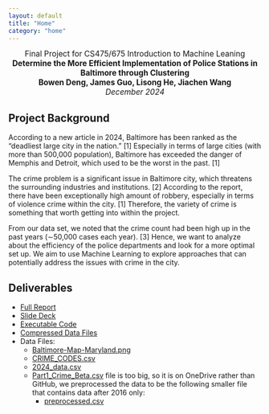 ```yaml
---
layout: default
title: "Home"
category: "home"
---
```


<div style="text-align: center; font-size: 110%;">
  Final Project for CS475/675 Introduction to Machine Leaning<br>
  <b>Determine the More Efficient Implementation of Police Stations in Baltimore through Clustering</b><br>
  <b>Bowen Deng, James Guo, Lisong He, Jiachen Wang</b><br>
  <i>December 2024</i>
</div>

## Project Background

According to a new article in 2024, Baltimore has been ranked as the “deadliest large city in the nation.” [1] Especially in terms of large cities (with more than 500,000 population), Baltimore has exceeded the danger of Memphis and Detroit, which used to be the worst in the past. [1]

The crime problem is a significant issue in Baltimore city, which threatens the surrounding industries and institutions. [2] According to the report, there have been exceptionally high amount of robbery, especially in terms of violence crime within the city. [1] Therefore, the variety of crime is something that worth getting into within the project.

From our data set, we noted that the crime count had been high up in the past years (∼50,000 cases each year). [3] Hence, we want to analyze about the efficiency of the police departments and look for a more optimal set up. We aim to use Machine Learning to explore approaches that can potentially address the issues with crime in the city.

## Deliverables

- [Full Report]({{site.baseurl}}/files/ML_Report.pdf)
- [Slide Deck]({{site.baseurl}}/files/ML_Slides.pdf)
- [Executable Code]({{site.baseurl}}/files/Final_Project_code.ipynb)
- [Compressed Data Files](https://livejohnshopkins-my.sharepoint.com/:u:/g/personal/sguo45_jh_edu/ES-1-1AkuuhNqONojGQ3k94Bs1DchRlqcY-d96qrJ6MV1Q?e=ghXRux)
- Data Files:
  - [Baltimore-Map-Maryland.png]({{site.baseurl}}/files/Data_files/Baltimore-Map-Maryland.png)
  - [CRIME_CODES.csv]({{site.baseurl}}/files/Data_files/CRIME_CODES.csv)
  - [2024_data.csv]({{site.baseurl}}/files/Data_files/2024_data.csv)
  - [Part1_Crime_Beta.csv](https://livejohnshopkins-my.sharepoint.com/:x:/g/personal/sguo45_jh_edu/EfxwEcjaRGRJmUiexZOPyLAB-iKJYjaxuJiLZ41pqU-TiQ?e=YOL4F4) file is too big, so it is on OneDrive rather than GitHub, we preprocessed the data to be the following smaller file that contains data after 2016 only:
    - [preprocessed.csv]({{site.baseurl}}/files/Data_files/preprocessed.csv)